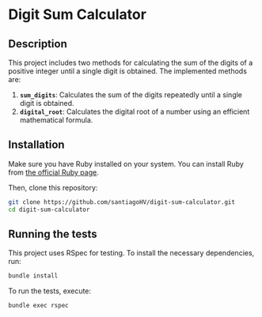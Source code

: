 # Digit Sum Calculator

## Description

This project includes two methods for calculating the sum of the digits of a positive integer until a single digit is obtained. The implemented methods are:

1. **`sum_digits`**: Calculates the sum of the digits repeatedly until a single digit is obtained.
2. **`digital_root`**: Calculates the digital root of a number using an efficient mathematical formula.

## Installation

Make sure you have Ruby installed on your system. You can install Ruby from [the official Ruby page](https://www.ruby-lang.org/en/downloads/).

Then, clone this repository:

```sh
git clone https://github.com/santiagoHV/digit-sum-calculator.git
cd digit-sum-calculator
```

## Running the tests

This project uses RSpec for testing. To install the necessary dependencies, run:
```sh
bundle install
```

To run the tests, execute:
```sh
bundle exec rspec
```